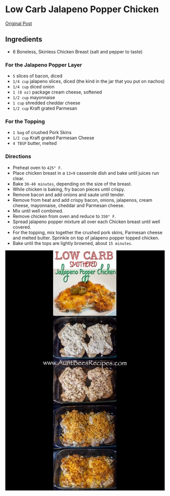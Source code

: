 # Low Carb Jalapeno Popper Chicken

[Original Post](http://www.auntbeesrecipes.com/2014/01/low-carb-jalapeno-popper-chicken.html)


## Ingredients
* 6 Boneless, Skinless Chicken Breast
(salt and pepper to taste)

### For the Jalapeno Popper Layer
* `5` slices of bacon, diced
* `1/4 cup` jalapeno slices, diced (the kind in the jar that you put on nachos)
* `1/4 cup` diced onion
* `1 (8 oz)` package cream cheese, softened
* `1/2 cup` mayonnaise
* `1 cup` shredded cheddar cheese
* `1/2 cup` Kraft grated Parmesan

### For the Topping
* `1 bag` of crushed Pork Skins
* `1/2 cup` Kraft grated Parmesan Cheese
* `4 TBSP` butter, melted

### Directions
* Preheat oven to `425° F`.
* Place chicken breast in a `13×9` casserole dish and bake until juices run clear.
* Bake `30-40 minutes`, depending on the size of the breast.
* While chicken is baking, fry bacon pieces until crispy.
* Remove bacon and add onions and saute until tender.
* Remove from heat and add crispy bacon, onions, jalapenos, cream cheese, mayonnaise, cheddar and Parmesan cheese.
* Mix until well combined.
* Remove chicken from oven and reduce to `350° F`.
* Spread jalapeno popper mixture all over each Chicken breast until well covered.
* For the topping, mix together the crushed pork skins, Parmesan cheese and melted butter. Sprinkle on top of jalapeno popper topped chicken.
* Bake until the tops are lightly browned, about `15 minutes`.

![Jalapeno Popper Chicken](jalapeno-popper-chicken-1.jpg)

